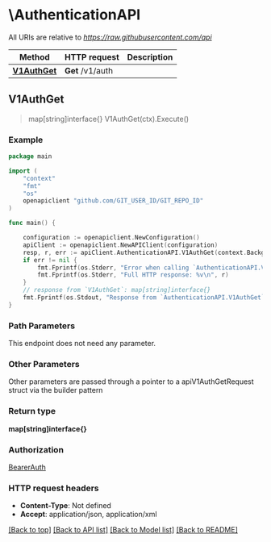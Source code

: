 # \AuthenticationAPI

All URIs are relative to *https://raw.githubusercontent.com/api*

Method | HTTP request | Description
------------- | ------------- | -------------
[**V1AuthGet**](AuthenticationAPI.md#V1AuthGet) | **Get** /v1/auth | 



## V1AuthGet

> map[string]interface{} V1AuthGet(ctx).Execute()





### Example

```go
package main

import (
	"context"
	"fmt"
	"os"
	openapiclient "github.com/GIT_USER_ID/GIT_REPO_ID"
)

func main() {

	configuration := openapiclient.NewConfiguration()
	apiClient := openapiclient.NewAPIClient(configuration)
	resp, r, err := apiClient.AuthenticationAPI.V1AuthGet(context.Background()).Execute()
	if err != nil {
		fmt.Fprintf(os.Stderr, "Error when calling `AuthenticationAPI.V1AuthGet``: %v\n", err)
		fmt.Fprintf(os.Stderr, "Full HTTP response: %v\n", r)
	}
	// response from `V1AuthGet`: map[string]interface{}
	fmt.Fprintf(os.Stdout, "Response from `AuthenticationAPI.V1AuthGet`: %v\n", resp)
}
```

### Path Parameters

This endpoint does not need any parameter.

### Other Parameters

Other parameters are passed through a pointer to a apiV1AuthGetRequest struct via the builder pattern


### Return type

**map[string]interface{}**

### Authorization

[BearerAuth](../README.md#BearerAuth)

### HTTP request headers

- **Content-Type**: Not defined
- **Accept**: application/json, application/xml

[[Back to top]](#) [[Back to API list]](../README.md#documentation-for-api-endpoints)
[[Back to Model list]](../README.md#documentation-for-models)
[[Back to README]](../README.md)

